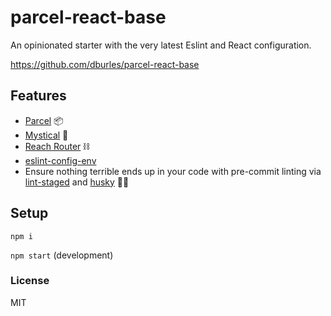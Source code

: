 # parcel-react-base

An opinionated starter with the very latest Eslint and React configuration.

https://github.com/dburles/parcel-react-base

## Features

* [Parcel](https://parceljs.org/) 📦
* [Mystical](https://github.com/dburles/mystical) 🌌
* [Reach Router](https://reach.tech/router) ⛓
* [eslint-config-env](https://github.com/jaydenseric/eslint-config-env)
* Ensure nothing terrible ends up in your code with pre-commit linting via [lint-staged](https://github.com/okonet/lint-staged) and [husky](https://github.com/typicode/husky) 🚫💩

## Setup

`npm i`

`npm start` (development)

### License
MIT